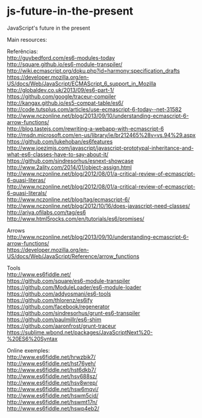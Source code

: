 js-future-in-the-present
========================

JavaScript's future in the present  

Main resources:  

Referências:  
http://guybedford.com/es6-modules-today  
http://square.github.io/es6-module-transpiler/  
http://wiki.ecmascript.org/doku.php?id=harmony:specification_drafts  
https://developer.mozilla.org/en-US/docs/Web/JavaScript/ECMAScript_6_support_in_Mozilla  
http://globaldev.co.uk/2013/09/es6-part-1/  
https://github.com/google/traceur-compiler  
http://kangax.github.io/es5-compat-table/es6/  
http://code.tutsplus.com/articles/use-ecmascript-6-today--net-31582  
http://www.nczonline.net/blog/2013/09/10/understanding-ecmascript-6-arrow-functions/  
http://blog.tastejs.com/rewriting-a-webapp-with-ecmascript-6  
http://msdn.microsoft.com/en-us/library/ie/br212465%28v=vs.94%29.aspx  
https://github.com/lukehoban/es6features  
http://www.joezimjs.com/javascript/javascript-prototypal-inheritance-and-what-es6-classes-have-to-say-about-it/  
https://github.com/sindresorhus/esnext-showcase  
http://www.2ality.com/2014/01/object-assign.html  
http://www.nczonline.net/blog/2012/08/01/a-critical-review-of-ecmascript-6-quasi-literas/  
http://www.nczonline.net/blog/2012/08/01/a-critical-review-of-ecmascript-6-quasi-literals/  
http://www.nczonline.net/blog/tag/ecmascript-6/  
http://www.nczonline.net/blog/2012/10/16/does-javascript-need-classes/  
http://ariya.ofilabs.com/tag/es6  
http://www.html5rocks.com/en/tutorials/es6/promises/  

Arrows  
http://www.nczonline.net/blog/2013/09/10/understanding-ecmascript-6-arrow-functions/  
https://developer.mozilla.org/en-US/docs/Web/JavaScript/Reference/arrow_functions  

Tools  
http://www.es6fiddle.net/  
https://github.com/square/es6-module-transpiler  
https://github.com/ModuleLoader/es6-module-loader  
https://github.com/addyosmani/es6-tools  
https://github.com/thlorenz/es6ify  
https://github.com/facebook/regenerator  
https://github.com/sindresorhus/grunt-es6-transpiler  
https://github.com/paulmillr/es6-shim  
https://github.com/aaronfrost/grunt-traceur  
https://sublime.wbond.net/packages/JavaScriptNext%20-%20ES6%20Syntax  


Online exemples:  
http://www.es6fiddle.net/hrwzbik7/  
http://www.es6fiddle.net/hst76yeh/  
http://www.es6fiddle.net/hst6dkb7/  
http://www.es6fiddle.net/hsv688sz/  
http://www.es6fiddle.net/hsv8wrep/  
http://www.es6fiddle.net/hsw6mqvi/  
http://www.es6fiddle.net/hswm5cid/  
http://www.es6fiddle.net/hswmt17n/  
http://www.es6fiddle.net/hswp4eb2/  
